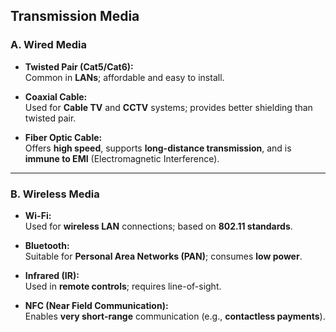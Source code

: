 ## Transmission Media

### A. Wired Media

- **Twisted Pair (Cat5/Cat6):**  
  Common in **LANs**; affordable and easy to install.

- **Coaxial Cable:**  
  Used for **Cable TV** and **CCTV** systems; provides better shielding than twisted pair.

- **Fiber Optic Cable:**  
  Offers **high speed**, supports **long-distance transmission**, and is **immune to EMI** (Electromagnetic Interference).

---

### B. Wireless Media

- **Wi-Fi:**  
  Used for **wireless LAN** connections; based on **802.11 standards**.

- **Bluetooth:**  
  Suitable for **Personal Area Networks (PAN)**; consumes **low power**.

- **Infrared (IR):**  
  Used in **remote controls**; requires line-of-sight.

- **NFC (Near Field Communication):**  
  Enables **very short-range** communication (e.g., **contactless payments**).

